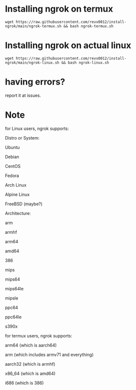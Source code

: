 # Installing ngrok on termux

```wget https://raw.githubusercontent.com/revx0012/install-ngrok/main/ngrok-termux.sh && bash ngrok-termux.sh```


# Installing ngrok on actual linux

```wget https://raw.githubusercontent.com/revx0012/install-ngrok/main/ngrok-linux.sh && bash ngrok-linux.sh```

# having errors?

report it at issues.

# Note

for Linux users, ngrok supports:

Distro or System:

Ubuntu

Debian

CentOS

Fedora

Arch Linux

Alpine Linux

FreeBSD (maybe?)


Architecture:

arm 

armhf

arm64

amd64

386

mips

mips64

mips64le

mipsle

ppc64

ppc64le

s390x



for termux users, ngrok supports:

arm64 (which is aarch64)

arm   (which includes armv71 and everything)

aarch32 (which is armhf)

x86_64 (which is amd64)

i686 (which is 386)



